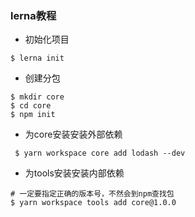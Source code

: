### lerna教程

- 初始化项目

```
$ lerna init
```

- 创建分包

```
$ mkdir core
$ cd core
$ npm init
```

- 为core安装安装外部依赖

```
 $ yarn workspace core add lodash --dev
```

- 为tools安装安装内部依赖

```
# 一定要指定正确的版本号，不然会到npm查找包
$ yarn workspace tools add core@1.0.0
```
